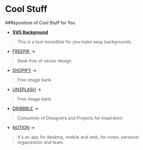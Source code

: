 # Cool Stuff
##Repositore of Cool Stuff for You

- [**SVG Background**](https://www.svgbackgrounds.com/)  
 >This is a tool incredible for you make easy backgrounds. 

- [FREEPIK](https://br.freepik.com/) -> 
 >Bank free of vector design

- [SHOPIFY](https://burst.shopify.com/) -> 
 >Free image bank

- [UNSPLASH](https://unsplash.com/) ->
 >Free image bank

- [DRIBBBLE](https://dribbble.com/) -> 
 >Comunnity of Designers and Projects for inspiration
 
 - [NOTION](https://www.notion.so/) ->
 >It's an app for desktop, mobile and web, for notes, personal organization and  team.

